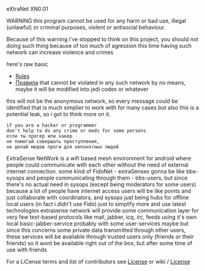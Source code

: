 eXtraNet XN0.01

 WARNING this program cannot be used for any harm or bad use, illegal (unlawful) or criminal purposes, violent or antisocial behaviour.

Because of this warning i've stopped to think on this project, you should not doing such thing because of too much of agression this time
having such network can increase violence and crimes

here's raw basic
* [Rules](https://github.com/oeai/ExtraNet/wiki/Rules)
* [Правила](https://github.com/oeai/ExtraNet/wiki/%D0%9F%D1%80%D0%B0%D0%B2%D0%B8%D0%BB%D0%B0)
that cannot be violated in any such network by no means, maybe it will be modified into jedi codex or whatever

this will not be the anonymous network, so every message could be identified that is much simplier to work with for many cases
but also this is a potential leak, so i got to think more on it.

    if you are a hacker or programmer
    don't help to do any crime or mods for some persons
    если ты прогер или хакер
    не помогай совершать преступления,
    не делай модов проги для непонятных людей

ExtraSense NetWork is a wifi based mesh environment for android where people could communicate with each other without the need of external internet connection.
some kind of FidoNet - extraSenses gonna be like bbs-sysops and people communicating through them - bbs-users,
but since there's no actual need in sysops (except being moderators for some users) because a lot of people have internet access
users will be like points and just collaborate with coordinators, and sysops just being hubs for offline local users (in fact i didn't use Fido)
just to simplify more and use latest technologies extrasense network will provide some communication layer for very
few text-based protocols like mail, jabber, icq, irc, feeds using it's own local basic-jabber-service probably with some user-services maybe
but since this concerns some private data transmitted through other users, these services will be available through trusted users only (friends or their friends)
so it wont be available right out of the box, but after some time of use with friends



For a LiCense terms and list of contributors see [License](https://github.com/oeai/ExtraNet/src/main/License)
or wiki / [License](https://github.com/oeai/ExtraNet/wiki/License)